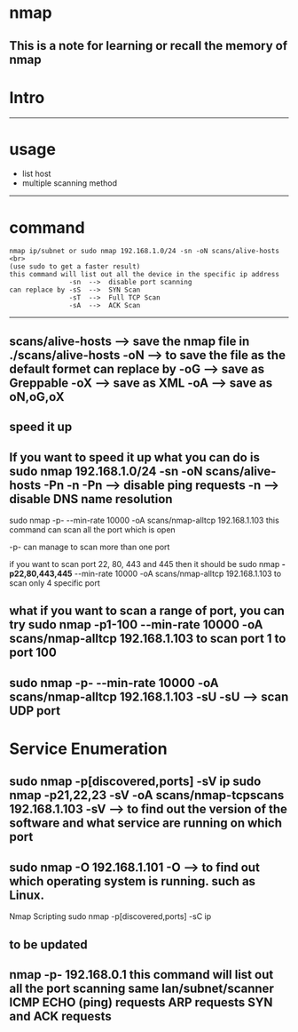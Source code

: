 # nmap
This is a note for learning or recall the memory of nmap
--------------------------------------------------------------------
# Intro

--------------------------------------------------------------------
# usage
- list host
- multiple scanning method
--------------------------------------------------------------------
# command
```
nmap ip/subnet or sudo nmap 192.168.1.0/24 -sn -oN scans/alive-hosts <br>
(use sudo to get a faster result) 
this command will list out all the device in the specific ip address
               -sn  -->  disable port scanning 
can replace by -sS  -->  SYN Scan
               -sT  -->  Full TCP Scan
               -sA  -->  ACK Scan
```
---
scans/alive-hosts  -->  save the nmap file in ./scans/alive-hosts
               -oN  -->  to save the file as the default formet
can replace by -oG  -->  save as Greppable
               -oX  -->  save as XML
               -oA  -->  save as oN,oG,oX
--------------------------------------------------------------------
## speed it up
If you want to speed it up what you can do is 
sudo nmap 192.168.1.0/24 -sn -oN scans/alive-hosts -Pn -n
-Pn  --> disable ping requests
-n   --> disable DNS name resolution 
--------------------------------------------------------------------
sudo nmap -p- --min-rate 10000 -oA scans/nmap-alltcp 192.168.1.103
this command can scan all the port which is open 

-p- can manage to scan more than one port

if you want to scan port 22, 80, 443 and 445 then it should be
sudo nmap **-p22,80,443,445** --min-rate 10000 -oA scans/nmap-alltcp 192.168.1.103
to scan only 4 specific port

what if you want to scan a range of port, you can try
sudo nmap **-p1-100** --min-rate 10000 -oA scans/nmap-alltcp 192.168.1.103
to scan port 1 to port 100
--------------------------------------------------------------------
sudo nmap -p- --min-rate 10000 -oA scans/nmap-alltcp 192.168.1.103 -sU
-sU --> scan UDP port
--------------------------------------------------------------------
# Service Enumeration
sudo nmap -p[discovered,ports] -sV ip
sudo nmap -p21,22,23 -sV -oA scans/nmap-tcpscans 192.168.1.103
-sV --> to find out the version of the software and what service are running on which port
--------------------------------------------------------------------
sudo nmap -O 192.168.1.101
-O --> to find out which operating system is running. such as Linux.
--------------------------------------------------------------------
Nmap Scripting
sudo nmap -p[discovered,ports] -sC ip

to be updated
--------------------------------------------------------------------
nmap -p- 192.168.0.1
this command will list out all the port 
scanning same lan/subnet/scanner
ICMP ECHO (ping) requests
ARP requests
SYN and ACK requests
--------------------------------------------------------------------

